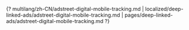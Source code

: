 {? multilang/zh-CN/adstreet-digital-mobile-tracking.md | localized/deep-linked-ads/adstreet-digital-mobile-tracking.md | pages/deep-linked-ads/adstreet-digital-mobile-tracking.md ?}
